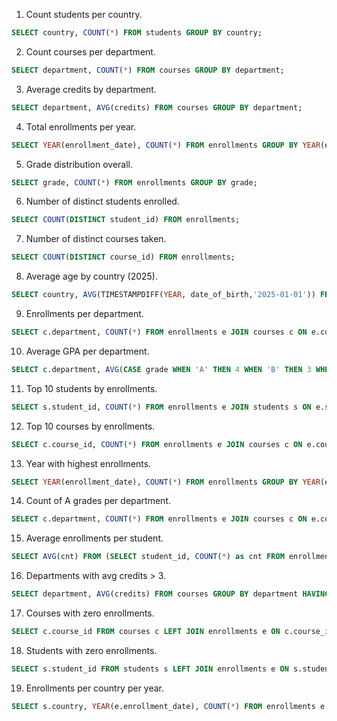 1. Count students per country.
```sql
SELECT country, COUNT(*) FROM students GROUP BY country;
```

2. Count courses per department.
```sql
SELECT department, COUNT(*) FROM courses GROUP BY department;
```

3. Average credits by department.
```sql
SELECT department, AVG(credits) FROM courses GROUP BY department;
```

4. Total enrollments per year.
```sql
SELECT YEAR(enrollment_date), COUNT(*) FROM enrollments GROUP BY YEAR(enrollment_date);
```

5. Grade distribution overall.
```sql
SELECT grade, COUNT(*) FROM enrollments GROUP BY grade;
```

6. Number of distinct students enrolled.
```sql
SELECT COUNT(DISTINCT student_id) FROM enrollments;
```

7. Number of distinct courses taken.
```sql
SELECT COUNT(DISTINCT course_id) FROM enrollments;
```

8. Average age by country (2025).
```sql
SELECT country, AVG(TIMESTAMPDIFF(YEAR, date_of_birth,'2025-01-01')) FROM students GROUP BY country;
```

9. Enrollments per department.
```sql
SELECT c.department, COUNT(*) FROM enrollments e JOIN courses c ON e.course_id=c.course_id GROUP BY c.department;
```

10. Average GPA per department.
```sql
SELECT c.department, AVG(CASE grade WHEN 'A' THEN 4 WHEN 'B' THEN 3 WHEN 'C' THEN 2 WHEN 'D' THEN 1 ELSE 0 END) FROM enrollments e JOIN courses c ON e.course_id=c.course_id GROUP BY c.department;
```

11. Top 10 students by enrollments.
```sql
SELECT s.student_id, COUNT(*) FROM enrollments e JOIN students s ON e.student_id=s.student_id GROUP BY s.student_id ORDER BY COUNT(*) DESC LIMIT 10;
```

12. Top 10 courses by enrollments.
```sql
SELECT c.course_id, COUNT(*) FROM enrollments e JOIN courses c ON e.course_id=c.course_id GROUP BY c.course_id ORDER BY COUNT(*) DESC LIMIT 10;
```

13. Year with highest enrollments.
```sql
SELECT YEAR(enrollment_date), COUNT(*) FROM enrollments GROUP BY YEAR(enrollment_date) ORDER BY COUNT(*) DESC LIMIT 1;
```

14. Count of A grades per department.
```sql
SELECT c.department, COUNT(*) FROM enrollments e JOIN courses c ON e.course_id=c.course_id WHERE grade='A' GROUP BY c.department;
```

15. Average enrollments per student.
```sql
SELECT AVG(cnt) FROM (SELECT student_id, COUNT(*) as cnt FROM enrollments GROUP BY student_id) x;
```

16. Departments with avg credits > 3.
```sql
SELECT department, AVG(credits) FROM courses GROUP BY department HAVING AVG(credits)>3;
```

17. Courses with zero enrollments.
```sql
SELECT c.course_id FROM courses c LEFT JOIN enrollments e ON c.course_id=e.course_id WHERE e.course_id IS NULL;
```

18. Students with zero enrollments.
```sql
SELECT s.student_id FROM students s LEFT JOIN enrollments e ON s.student_id=e.student_id WHERE e.student_id IS NULL;
```

19. Enrollments per country per year.
```sql
SELECT s.country, YEAR(e.enrollment_date), COUNT(*) FROM enrollments e JOIN students s ON e.student_id=s.student_id GROUP BY s.country, YEAR(e.enrollment_date);
```

